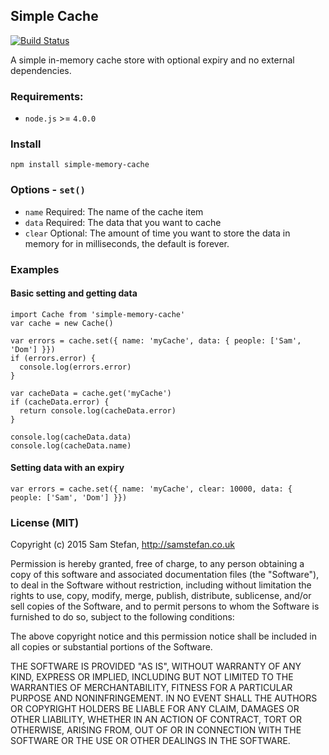 Simple Cache
---
[![Build Status](https://travis-ci.org/samstefan/simple-cache.svg)](https://travis-ci.org/samstefan/simple-cache)

A simple in-memory cache store with optional expiry and no external dependencies.

### Requirements:

* `node.js` >= `4.0.0`

### Install
```
npm install simple-memory-cache
```

### Options - `set()`
* `name` Required: The name of the cache item
* `data` Required: The data that you want to cache
* `clear` Optional: The amount of time you want to store the data in memory for in milliseconds, the default is forever.

### Examples

#### Basic setting and getting data
```
import Cache from 'simple-memory-cache'
var cache = new Cache()

var errors = cache.set({ name: 'myCache', data: { people: ['Sam', 'Dom'] }})
if (errors.error) {
  console.log(errors.error)
}

var cacheData = cache.get('myCache')
if (cacheData.error) {
  return console.log(cacheData.error)
}

console.log(cacheData.data)
console.log(cacheData.name)
```

#### Setting data with an expiry
```
var errors = cache.set({ name: 'myCache', clear: 10000, data: { people: ['Sam', 'Dom'] }})
```

### License (MIT)
Copyright (c) 2015 Sam Stefan, http://samstefan.co.uk

Permission is hereby granted, free of charge, to any person obtaining a copy of this software and associated documentation files (the "Software"), to deal in the Software without restriction, including without limitation the rights to use, copy, modify, merge, publish, distribute, sublicense, and/or sell copies of the Software, and to permit persons to whom the Software is furnished to do so, subject to the following conditions:

The above copyright notice and this permission notice shall be included in all copies or substantial portions of the Software.

THE SOFTWARE IS PROVIDED "AS IS", WITHOUT WARRANTY OF ANY KIND, EXPRESS OR IMPLIED, INCLUDING BUT NOT LIMITED TO THE WARRANTIES OF MERCHANTABILITY, FITNESS FOR A PARTICULAR PURPOSE AND NONINFRINGEMENT. IN NO EVENT SHALL THE AUTHORS OR COPYRIGHT HOLDERS BE LIABLE FOR ANY CLAIM, DAMAGES OR OTHER LIABILITY, WHETHER IN AN ACTION OF CONTRACT, TORT OR OTHERWISE, ARISING FROM, OUT OF OR IN CONNECTION WITH THE SOFTWARE OR THE USE OR OTHER DEALINGS IN THE SOFTWARE.

